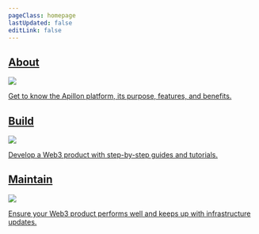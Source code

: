 ```yaml
---
pageClass: homepage
lastUpdated: false
editLink: false
---
```

<div class="homepage_content">
	<div class="homepage_container">
		<a class="homepage_item" href="/about/1-index">
			<div class="homepage_title">
				<h2>About</h2>
				<img src="/assets/arrow-right.svg" />
			</div>
			<p>Get to know the Apillon platform, its purpose, features, and benefits.</p>
		</a>
		<a class="homepage_item" href="/build/1-index">
			<div class="homepage_title">
				<h2>Build</h2>
				<img src="/assets/arrow-right.svg" />
			</div>
			<p>Develop a Web3 product with step-by-step guides and tutorials.</p>
		</a>
		<a class="homepage_item" href="/maintain/">
			<div class="homepage_title">
				<h2>Maintain</h2>
				<img src="/assets/arrow-right.svg" />
			</div>
			<p>Ensure your Web3 product performs well and keeps up with infrastructure updates.</p>
		</a>
	</div>
</div>
